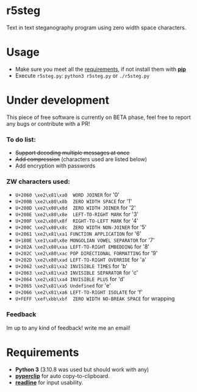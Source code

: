 # r5steg
Text in text steganography program using zero width space characters.

# Usage
- Make sure you meet all the [requirements](https://github.com/byru55o/r5steg#requirements), if not install them with [**pip**](https://pypi.org/project/pip/)
- Execute `r5steg.py`: `python3 r5steg.py` or `./r5steg.py`


# Under development
This piece of free software is currently on BETA phase, feel free to report any bugs or contribute with a PR!
### To do list:
- ~~Support decoding multiple messages at once~~
- ~~Add compression~~ (characters used are listed below)
- Add encryption with passwords
### ZW characters used:
- `U+2060 \xe2\x81\xa0	WORD JOINER` for '0'
- `U+200B \xe2\x80\x8b	ZERO WIDTH SPACE` for '1'
- `U+200D \xe2\x80\x8d	ZERO WIDTH JOINER` for '2'
- `U+200E \xe2\x80\x8e	LEFT-TO-RIGHT MARK` for '3'
- `U+200F \xe2\x80\x8f	RIGHT-TO-LEFT MARK` for '4'
- `U+200C \xe2\x80\x8c	ZERO WIDTH NON-JOINER` for '5'
- `U+2061 \xe2\x81\xa1 FUNCTION APPLICATION` for '6'
- `U+180E \xe1\xa0\x8e MONGOLIAN VOWEL SEPARATOR` for '7'
- `U+202A \xe2\x80\xaa LEFT-TO-RIGHT EMBEDDING` for '8'
- `U+202C \xe2\x80\xac POP DIRECTIONAL FORMATTING` for '9'
- `U+202D \xe2\x80\xad LEFT-TO-RIGHT OVERRIDE` for 'a'
- `U+2062 \xe2\x81\xa2 INVISIBLE TIMES` for 'b'
- `U+2063⁣ \xe2\x81\xa3 INVISIBLE SEPARATOR` for 'c'
- `U+2064 \xe2\x81\xa4 INVISIBLE PLUS` for 'd'
- `U+2065 \xe2\x81\xa5 Undefined` for 'e'
- `U+2066 \xe2\x81\xa6 LEFT-TO-RIGHT ISOLATE` for 'f'
- `U+FEFF \xef\xbb\xbf  ZERO WIDTH NO-BREAK SPACE` for wrapping
### Feedback
Im up to any kind of feedback!
write me ﻿᠎‍‎‌‎‌‏⁠⁡‏⁡‬᠎‎᠎‍⁡⁦⁡⁦᠎‏‍⁥⁡⁦᠎‍⁡᠎﻿an email!

# Requirements
- **Python 3** (3.10.8 was used but should work with any)
- [**pyperclip**](https://pyperclip.readthedocs.io/en/latest/) for auto copy-to-clipboard.
- [**readline**](https://docs.python.org/3/library/readline.html) for input usability.

